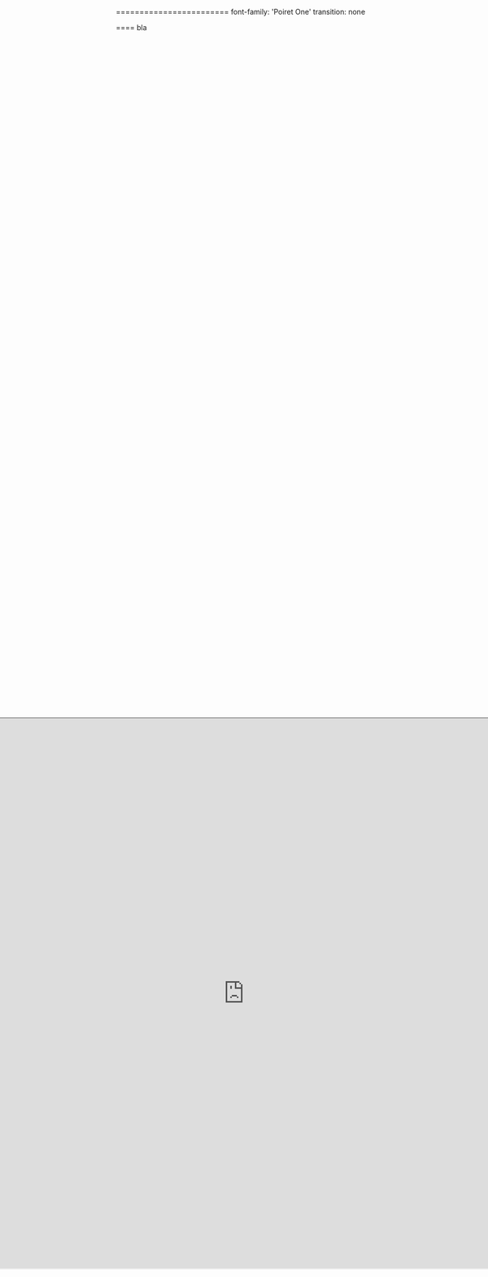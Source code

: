 <style>
  
  .reveal h7 { 
    font-size: 500%;
    color: white;
    margin-top: 25%;
    margin-left: -20%;
  }

.section .reveal .state-background {
  background: url(pics/back01.jpg);
  background-size: cover;
  background-repeat: no-repeat;
}

.slide0 .reveal .state-background {
  background: url(pics/back01.jpg);
  background-size: cover;
  background-repeat: no-repeat;
}

.slide1 .reveal .state-background {
  background: url(pics/back11.jpg), url(pics/back12.jpg);
  background-size: contain, contain;
  background-repeat: no-repeat, no-repeat;
  background-position: top, 0px 520px;
  background-repeat: no-repeat, repeat;
}

.slide2 .reveal .state-background {
  background: url(pics/back21.jpg), url(pics/back22.jpg);
  background-size: contain, contain;
  background-repeat: no-repeat, no-repeat;
  background-position: top, 0px 520px;
  background-repeat: no-repeat, repeat;
}

.slide3 .reveal .state-background {
  background: url(pics/back31.jpg), url(pics/back32.jpg);
  background-size: contain, contain;
  background-repeat: no-repeat, no-repeat;
  background-position: top, 0px 520px;
  background-repeat: no-repeat, repeat;
}

.slide4 .reveal .state-background {
  background: url(pics/back41.jpg), url(pics/back42.jpg);
  background-size: contain, contain;
  background-repeat: no-repeat, no-repeat;
  background-position: top, 0px 520px;
  background-repeat: no-repeat, repeat;
}

.slideosf .reveal .state-background {
  background: url(pics/backosf.jpg);
  background-size: cover;
  background-repeat: no-repeat;
}

iframe {
  position: absolute;
  top: 50%; 
  left: 50%;
  -webkit-transform: translateX(-50%) translateY(-50%);
  transform: translateX(-50%) translateY(-50%);
  min-width: 1920px; 
  min-height: 1080px; 
  width: auto; 
  height: auto;
  z-index: -1000; 
  overflow: hidden;
}

</style> 
  
  
========================
font-family: 'Poiret One'
transition: none
<iframe src="https://www.bit.ly/slowpenresp" scrolling= "no"></iframe>

====
bla




